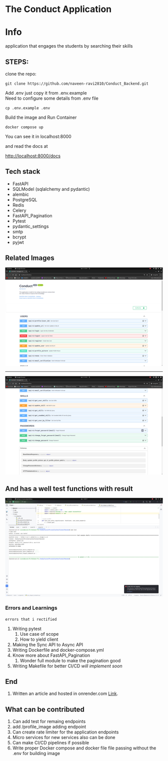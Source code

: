 # The Conduct Application

<b><h1>Info</h1></b>
application that engages the students by searching their skills

## STEPS:

clone the repo:

    git clone https://github.com/naveen-ravi2810/Conduct_Backend.git

Add .env just copy it from .env.example <br/>
Need to configure some details from .env file

    cp .env.example .env

Build the image and Run Container

    docker compose up

You can see it in localhost:8000

and read the docs at

<a href='http://localhost:8000/docs'>http://localhost:8000/docs</a>


## Tech stack

   - FastAPI
   - SQLModel (sqlalchemy and pydantic)
   - alembic
   - PostgreSQL
   - Redis
   - Celery
   - FastAPI_Pagination
   - Pytest
   - pydantic_settings
   - smtp
   - bcrypt
   - pyjwt

## Related Images
<img src="./Assets/Docs_Page1.png"/>
 <hr/>
<img src="./Assets/Docs_Page2.png"/>

## And has a well test functions with result 

<img src="./Assets/Test_Result.png"/>

### Errors and Learnings
`errors that i rectified`

1. Writing pytest
    1. Use case of scope
    2. How to yield client
2. Making the Sync API to Async API
3. Writing Dockerfile and docker-compose.yml  
4. Know more about FastAPI_Pagination
   1. Wonder full module to make the pagination good 
5. Writing Makefile for better CI/CD <i>will implement soon</i> 


## End 

1. Written an article and hosted in onrender.com <a href='https://naveenraviblogs.onrender.com/' target='_blank'>Link</a>. 


## What can be contributed

1. Can add test for remaing endpoints
2. add /profile_image adding endpoint
3. Can create rate limiter for the application endpoints
4. Micro services for new services also can be done
5. Can make CI/CD pipelines if possible
6. Write proper Docker compose and docker file file passing without the .env for building image